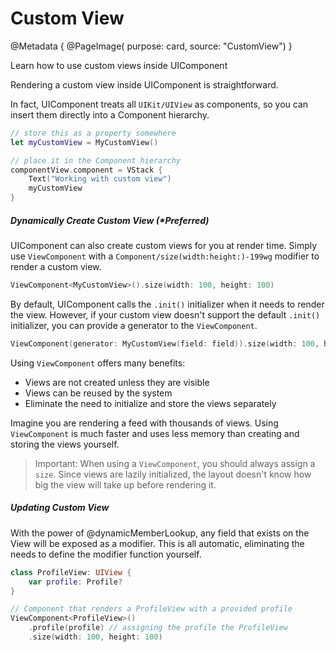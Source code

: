 # Custom View

@Metadata {
    @PageImage(
        purpose: card, 
        source: "CustomView")
}

Learn how to use custom views inside UIComponent

Rendering a custom view inside UIComponent is straightforward.

In fact, UIComponent treats all ``UIKit/UIView`` as components, so you can insert them directly into a Component hierarchy.

```swift
// store this as a property somewhere
let myCustomView = MyCustomView()

// place it in the Component hierarchy
componentView.component = VStack {
    Text("Working with custom view")
    myCustomView
}
```

##### Dynamically Create Custom View (*Preferred)

UIComponent can also create custom views for you at render time. Simply use ``ViewComponent`` with a ``Component/size(width:height:)-199wg`` modifier to render a custom view.

```swift
ViewComponent<MyCustomView>().size(width: 100, height: 100)
```
By default, UIComponent calls the `.init()` initializer when it needs to render the view. However, if your custom view doesn't support the default `.init()` initializer, you can provide a generator to the ``ViewComponent``.

```swift
ViewComponent(generator: MyCustomView(field: field)).size(width: 100, height: 100)
```

Using ``ViewComponent`` offers many benefits:
* Views are not created unless they are visible
* Views can be reused by the system
* Eliminate the need to initialize and store the views separately

Imagine you are rendering a feed with thousands of views. Using ``ViewComponent`` is much faster and uses less memory than creating and storing the views yourself.

> Important: When using a ``ViewComponent``, you should always assign a `size`. Since views are lazily initialized, the layout doesn't know how big the view will take up before rendering it.

##### Updating Custom View

With the power of @dynamicMemberLookup, any field that exists on the View will be exposed as a modifier. This is all automatic, eliminating the needs to define the modifier function yourself.

```swift
class ProfileView: UIView {
    var profile: Profile?
}

// Component that renders a ProfileView with a provided profile
ViewComponent<ProfileView>()
    .profile(profile) // assigning the profile the ProfileView
    .size(width: 100, height: 100)
```
